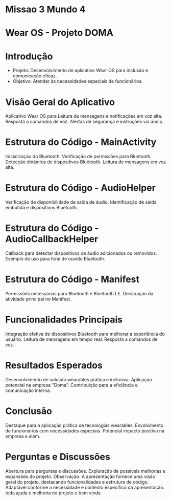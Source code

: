 #   Missao 3 Mundo 4

# Wear OS  - Projeto DOMA


# Introdução

- Projeto: Desenvolvimento de aplicativo Wear OS para inclusão e comunicação eficaz.
- Objetivo: Atender às necessidades especiais de funcionários.

# Visão Geral do Aplicativo

Aplicativo Wear OS para
Leitura de mensagens e notificações em voz alta.
Resposta a comandos de voz.
Alertas de segurança e instruções via áudio.

# Estrutura do Código - MainActivity
Inicialização do Bluetooth.
Verificação de permissões para Bluetooth.
Detecção dinâmica de dispositivos Bluetooth.
Leitura de mensagens em voz alta.

# Estrutura do Código - AudioHelper
Verificação de disponibilidade de saída de áudio.
Identificação de saída embutida e dispositivos Bluetooth.

# Estrutura do Código - AudioCallbackHelper
Callback para detectar dispositivos de áudio adicionados ou removidos.
Exemplo de uso para fone de ouvido Bluetooth.

# Estrutura do Código - Manifest

Permissões necessárias para Bluetooth e Bluetooth LE.
Declaração da atividade principal no Manifest.

# Funcionalidades Principais
Integração efetiva de dispositivos Bluetooth para melhorar a experiência do usuário.
Leitura de mensagens em tempo real.
Resposta a comandos de voz.

# Resultados Esperados
Desenvolvimento de solução wearables prática e inclusiva.
Aplicação potencial na empresa "Doma".
Contribuição para a eficiência e comunicação interna.

# Conclusão
Destaque para a aplicação prática de tecnologias wearables.
Envolvimento de funcionários com necessidades especiais.
Potencial impacto positivo na empresa e além.

# Perguntas e Discussões
Abertura para perguntas e discussões.
Exploração de possíveis melhorias e expansões do projeto.
Observação: A apresentação fornece uma visão geral do projeto, destacando funcionalidades e estrutura de código. Adaptável conforme a necessidade e contexto específico da apresentação. toda ajuda e melhoria no projeto e bem vinda